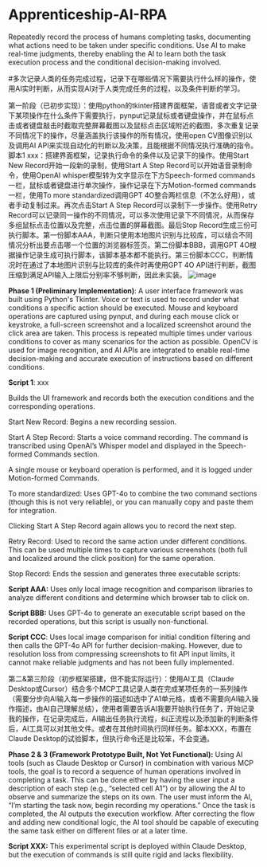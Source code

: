 # Apprenticeship-AI-RPA
Repeatedly record the process of humans completing tasks, documenting what actions need to be taken under specific conditions. Use AI to make real-time judgments, thereby enabling the AI to learn both the task execution process and the conditional decision-making involved.

#多次记录人类的任务完成过程，记录下在哪些情况下需要执行什么样的操作，使用AI实时判断，从而实现AI对于人类完成任务的过程，以及条件判断的学习。

第一阶段（已初步实现）：使用python的tkinter搭建界面框架，语音或者文字记录下某项操作在什么条件下需要执行，pynput记录鼠标或者键盘操作，并在鼠标点击或者键盘敲击时截取完整屏幕截图以及鼠标点击区域附近的截图，多次重复记录不同情况下的操作，尽量涵盖执行该操作的所有情况，使用open CV图像识别以及调用AI API来实现自动化的判断以及决策，且能根据不同情况执行准确的指令。脚本1 xxx：搭建界面框架，记录执行命令的条件以及记录下的操作。使用Start New Record开始一段新的录制，使用Start A Step Record可以开始语音录制命令，使用OpenAI whisper模型转为文字显示在下方Speech-formed commands一栏，鼠标或者键盘进行单次操作，操作记录在下方Motion-formed commands一栏，使用To more standardized调用GPT 4O整合两栏信息（不怎么好用），或者手动复制过来。再次点击Start A Step Record可以录制下一步操作。使用Retry Record可以记录同一操作的不同情况，可以多次使用记录下不同情况，从而保存多组鼠标点击位置以及完整，点击位置的屏幕截图。最后Stop Record生成三份可执行脚本。第一份脚本AAA，判断只使用本地图片识别与比较库，可以结合不同情况分析出要点击哪一个位置的浏览器标签页。第二份脚本BBB，调用GPT 4O根据操作记录生成可执行脚本，该脚本基本都不能执行。第三份脚本CCC，判断情况时在通过了本地图片识别与比较库的条件时再使用GPT 4O API进行判断，截图压缩到满足API输入上限后分别率不够判断，因此未实装。
![image](https://github.com/user-attachments/assets/b3c5929b-8af2-4aa1-9c54-ebb02b484069)


**Phase 1 (Preliminary Implementation)**:
A user interface framework was built using Python's Tkinter. Voice or text is used to record under what conditions a specific action should be executed. Mouse and keyboard operations are captured using pynput, and during each mouse click or keystroke, a full-screen screenshot and a localized screenshot around the click area are taken. This process is repeated multiple times under various conditions to cover as many scenarios for the action as possible. OpenCV is used for image recognition, and AI APIs are integrated to enable real-time decision-making and accurate execution of instructions based on different conditions.

**Script 1**: xxx

Builds the UI framework and records both the execution conditions and the corresponding operations.

Start New Record: Begins a new recording session.

Start A Step Record: Starts a voice command recording. The command is transcribed using OpenAI’s Whisper model and displayed in the Speech-formed Commands section.

A single mouse or keyboard operation is performed, and it is logged under Motion-formed Commands.

To more standardized: Uses GPT-4o to combine the two command sections (though this is not very reliable), or you can manually copy and paste them for integration.

Clicking Start A Step Record again allows you to record the next step.

Retry Record: Used to record the same action under different conditions. This can be used multiple times to capture various screenshots (both full and localized around the click position) for the same operation.

Stop Record: Ends the session and generates three executable scripts:

**Script AAA:** Uses only local image recognition and comparison libraries to analyze different conditions and determine which browser tab to click on.

**Script BBB:** Uses GPT-4o to generate an executable script based on the recorded operations, but this script is usually non-functional.

**Script CCC**: Uses local image comparison for initial condition filtering and then calls the GPT-4o API for further decision-making. However, due to resolution loss from compressing screenshots to fit API input limits, it cannot make reliable judgments and has not been fully implemented.

第二&第三阶段（初步框架搭建，但不能实际运行）：使用AI工具（Claude Desktop或Cursor）结合多个MCP工具记录人类在完成某项任务的一系列操作（需要分步向AI输入每一步操作的描述如选中了A1单元格，或者不需要向AI输入操作描述，由AI自己理解总结），使用者需要告诉AI我要开始执行任务了，开始记录我的操作，在记录完成后，AI输出任务执行流程，纠正流程以及添加新的判断条件后，AI工具可以对其他文件。或者在其他时间执行同样任务。脚本XXX，布置在Claude Desktop的试验脚本，但执行命令还是比较笨，不会变通。

**Phase 2 & 3 (Framework Prototype Built, Not Yet Functional):**
Using AI tools (such as Claude Desktop or Cursor) in combination with various MCP tools, the goal is to record a sequence of human operations involved in completing a task. This can be done either by having the user input a description of each step (e.g., “selected cell A1”) or by allowing the AI to observe and summarize the steps on its own. The user must inform the AI, “I’m starting the task now, begin recording my operations.” Once the task is completed, the AI outputs the execution workflow. After correcting the flow and adding new conditional logic, the AI tool should be capable of executing the same task either on different files or at a later time.

**Script XXX:**
This experimental script is deployed within Claude Desktop, but the execution of commands is still quite rigid and lacks flexibility.
